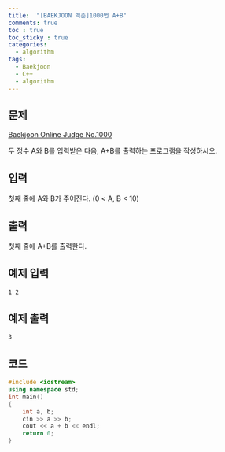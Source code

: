 ```yaml
---
title:  "[BAEKJOON 백준]1000번 A+B"
comments: true
toc : true
toc_sticky : true
categories:
  - algorithm
tags:
  - Baekjoon
  - C++
  - algorithm
---
```


## 문제

[Baekjoon Online Judge No.1000](https://www.acmicpc.net/problem/1000)

두 정수 A와 B를 입력받은 다음, A+B를 출력하는 프로그램을 작성하시오.



## 입력

첫째 줄에 A와 B가 주어진다. (0 < A, B < 10)



## 출력

첫째 줄에 A+B를 출력한다.



## 예제 입력 

```markdown
1 2
```



## 예제 출력

```markdown
3
```



## 코드

```c++
#include <iostream>
using namespace std;
int main()
{
	int a, b;
	cin >> a >> b;
	cout << a + b << endl;
	return 0;
}
```

